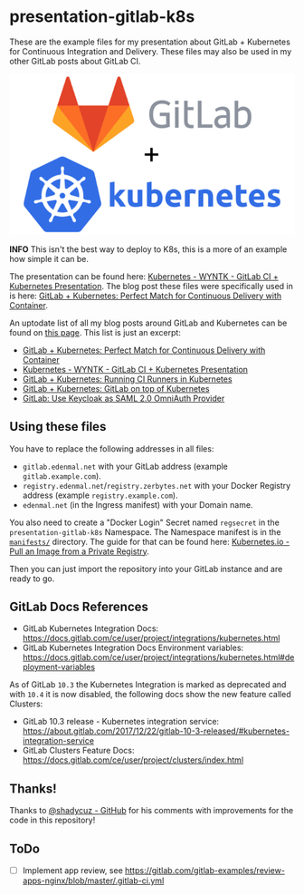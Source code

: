 # presentation-gitlab-k8s
These are the example files for my presentation about GitLab + Kubernetes for Continuous Integration and Delivery.
These files may also be used in my other GitLab posts about GitLab CI.

![Kubernetes and GitLab](/media/kubernetes-and-gitLab.png)

**INFO** This isn't the best way to deploy to K8s, this is a more of an example how simple it can be.

The presentation can be found here: [Kubernetes - WYNTK - GitLab CI + Kubernetes Presentation](https://edenmal.moe/2017/07/31/Kubernetes-WYNTK-GitLab-CI-Kubernetes-Presentation/).
The blog post these files were specifically used in is here: [GitLab + Kubernetes: Perfect Match for Continuous Delivery with Container](https://edenmal.moe/2017/07/04/GitLab-Kubernetes-Perfect-Match-for-Continuous-Delivery-with-Container/).

An uptodate list of all my blog posts around GitLab and Kubernetes can be found on [this page](https://edenmal.moe/tags/GitLab/).
This list is just an excerpt:
* [GitLab + Kubernetes: Perfect Match for Continuous Delivery with Container](https://edenmal.moe/2017/07/04/GitLab-Kubernetes-Perfect-Match-for-Continuous-Delivery-with-Container/)
* [Kubernetes - WYNTK - GitLab CI + Kubernetes Presentation](https://edenmal.moe/2017/07/31/Kubernetes-WYNTK-GitLab-CI-Kubernetes-Presentation/)
* [GitLab + Kubernetes: Running CI Runners in Kubernetes](https://edenmal.moe/2017/08/31/GitLab-Kubernetes-Running-CI-Runners-in-Kubernetes/)
* [GitLab + Kubernetes: GitLab on top of Kubernetes](https://edenmal.moe/2017/11/04/GitLab-Kubernetes-GitLab-on-top-of-Kubernetes/)
* [GitLab: Use Keycloak as SAML 2.0 OmniAuth Provider](https://edenmal.moe/2018/01/16/GitLab-Keycloak-SAML-2-0-OmniAuth-Provider/)

## Using these files
You have to replace the following addresses in all files:
* `gitlab.edenmal.net` with your GitLab address (example `gitlab.example.com`).
* `registry.edenmal.net`/`registry.zerbytes.net` with your Docker Registry address (example `registry.example.com`).
* `edenmal.net` (in the Ingress manifest) with your Domain name.

You also need to create a "Docker Login" Secret named `regsecret` in the `presentation-gitlab-k8s` Namespace. The Namespace manifest is in the [`manifests/`](/manifests/) directory.
The guide for that can be found here: [Kubernetes.io - Pull an Image from a Private Registry](https://kubernetes.io/docs/tasks/configure-pod-container/pull-image-private-registry/).

Then you can just import the repository into your GitLab instance and are ready to go.

## GitLab Docs References
* GitLab Kubernetes Integration Docs: https://docs.gitlab.com/ce/user/project/integrations/kubernetes.html
* GitLab Kubernetes Integration Docs Environment variables: https://docs.gitlab.com/ce/user/project/integrations/kubernetes.html#deployment-variables

As of GitLab `10.3` the Kubernetes Integration is marked as deprecated and with `10.4` it is now disabled, the following docs show the new feature called Clusters:
* GitLab 10.3 release - Kubernetes integration service: https://about.gitlab.com/2017/12/22/gitlab-10-3-released/#kubernetes-integration-service
* GitLab Clusters Feature Docs: https://docs.gitlab.com/ce/user/project/clusters/index.html

## Thanks!
Thanks to [@shadycuz - GitHub](https://github.com/shadycuz) for his comments with improvements for the code in this repository!

## ToDo
- [ ] Implement app review, see https://gitlab.com/gitlab-examples/review-apps-nginx/blob/master/.gitlab-ci.yml
